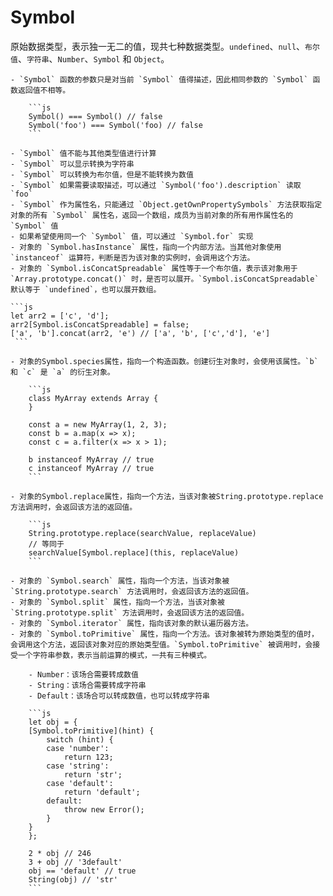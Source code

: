# Symbol

 原始数据类型，表示独一无二的值，现共七种数据类型。`undefined`、`null`、`布尔值`、`字符串`、`Number`、`Symbol` 和 `Object`。

    - `Symbol` 函数的参数只是对当前 `Symbol` 值得描述，因此相同参数的 `Symbol` 函数返回值不相等。

        ```js
        Symbol() === Symbol() // false
        Symbol('foo') === Symbol('foo) // false
        ```

    - `Symbol` 值不能与其他类型值进行计算
    - `Symbol` 可以显示转换为字符串
    - `Symbol` 可以转换为布尔值，但是不能转换为数值
    - `Symbol` 如果需要读取描述，可以通过 `Symbol('foo').description` 读取 `foo`
    - `Symbol` 作为属性名，只能通过 `Object.getOwnPropertySymbols` 方法获取指定对象的所有 `Symbol` 属性名，返回一个数组，成员为当前对象的所有用作属性名的 `Symbol` 值
    - 如果希望使用同一个 `Symbol` 值，可以通过 `Symbol.for` 实现
    - 对象的 `Symbol.hasInstance` 属性，指向一个内部方法。当其他对象使用 `instanceof` 运算符，判断是否为该对象的实例时，会调用这个方法。
    - 对象的 `Symbol.isConcatSpreadable` 属性等于一个布尔值，表示该对象用于 `Array.prototype.concat()` 时，是否可以展开。`Symbol.isConcatSpreadable`  默认等于 `undefined`，也可以展开数组。

    ```js
    let arr2 = ['c', 'd'];
    arr2[Symbol.isConcatSpreadable] = false;
    ['a', 'b'].concat(arr2, 'e') // ['a', 'b', ['c','d'], 'e']
     ```

    - 对象的Symbol.species属性，指向一个构造函数。创建衍生对象时，会使用该属性。`b` 和 `c` 是 `a` 的衍生对象。

        ```js
        class MyArray extends Array {
        }

        const a = new MyArray(1, 2, 3);
        const b = a.map(x => x);
        const c = a.filter(x => x > 1);

        b instanceof MyArray // true
        c instanceof MyArray // true
        ```

    - 对象的Symbol.replace属性，指向一个方法，当该对象被String.prototype.replace方法调用时，会返回该方法的返回值。

        ```js
        String.prototype.replace(searchValue, replaceValue)
        // 等同于
        searchValue[Symbol.replace](this, replaceValue)
        ```

    - 对象的 `Symbol.search` 属性，指向一个方法，当该对象被 `String.prototype.search` 方法调用时，会返回该方法的返回值。
    - 对象的 `Symbol.split` 属性，指向一个方法，当该对象被 `String.prototype.split` 方法调用时，会返回该方法的返回值。
    - 对象的 `Symbol.iterator` 属性，指向该对象的默认遍历器方法。
    - 对象的 `Symbol.toPrimitive` 属性，指向一个方法。该对象被转为原始类型的值时，会调用这个方法，返回该对象对应的原始类型值。`Symbol.toPrimitive` 被调用时，会接受一个字符串参数，表示当前运算的模式，一共有三种模式。

        - Number：该场合需要转成数值
        - String：该场合需要转成字符串
        - Default：该场合可以转成数值，也可以转成字符串

        ```js
        let obj = {
        [Symbol.toPrimitive](hint) {
            switch (hint) {
            case 'number':
                return 123;
            case 'string':
                return 'str';
            case 'default':
                return 'default';
            default:
                throw new Error();
            }
        }
        };

        2 * obj // 246
        3 + obj // '3default'
        obj == 'default' // true
        String(obj) // 'str'
        ```
